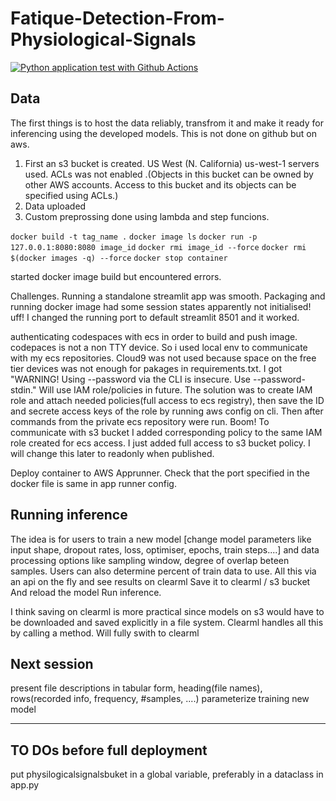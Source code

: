 # Fatique-Detection-From-Physiological-Signals

[![Python application test with Github Actions](https://github.com/el-dAna/Fatique-Detection-From-Physiological-Signals/actions/workflows/main.yml/badge.svg)](https://github.com/el-dAna/Fatique-Detection-From-Physiological-Signals/actions/workflows/main.yml)

## Data
The  first things is to host the data reliably, transfrom it and make it ready for inferencing using the developed models. This is not done on github but on aws.
1. First an s3 bucket is created. US West (N. California) us-west-1 servers used.
ACLs was not enabled .(Objects in this bucket can be owned by other AWS accounts. Access to this bucket and its objects can be specified using ACLs.)
2. Data uploaded
3. Custom preprossing done using lambda and step funcions.

`docker build -t tag_name .`
`docker image ls`
`docker run -p 127.0.0.1:8080:8080 image_id`
`docker rmi image_id --force`
`docker rmi $(docker images -q) --force`
`docker stop container`


started docker image build but encountered errors. 


Challenges.
Running a standalone streamlit app was smooth. Packaging and running docker image had some session states apparently not initialised! uff! I changed the running port to default streamlit 8501 and it worked. 

authenticating codespaces with ecs in order to build and push image. codepaces is not a non TTY device. So i used local env to communicate with my ecs repositories. Cloud9 was not used because space on the free tier devices was not enough for pakages in requirements.txt. I got "WARNING! Using --password via the CLI is insecure. Use --password-stdin." Will use IAM role/policies in future. 
The solution was to create IAM role and attach needed policies(full access to ecs registry), then save the ID and secrete access keys of the role by running aws config on cli. Then after commands from the private ecs repository were run. Boom! To communicate with s3 bucket I added corresponding policy to the same IAM role created for ecs access. I just added full access to s3 bucket policy. I will change this later to readonly when published.

Deploy container to AWS Apprunner. Check that the port specified in the docker file is same in app runner config.

## Running inference
The idea is for users to train a new model
[change model parameters like input shape, dropout rates, loss, optimiser, epochs, train steps....] and data processing options like sampling window, degree of overlap beteen samples. Users can also determine percent of train data to use. All this via an api on the fly and see results on clearml
Save it to clearml / s3 bucket
And reload the model
Run inference. 

I think saving on clearml is more practical since models on s3 would have to be downloaded and saved explicitly in a file system. Clearml handles all this by calling a method. Will fully swith to clearml

## Next session
present file descriptions in tabular form, heading(file names), rows(recorded info, frequency, #samples, ....)
parameterize training new model

---------------------------------------------------------------
## TO DOs before full deployment
put physilogicalsignalsbuket in a global variable, preferably in a dataclass in app.py
